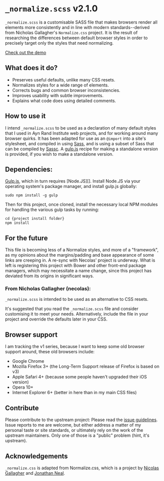 # `_normalize.scss` v2.1.0

`_normalize.scss` is a customisable SASS file that makes browsers render all
elements more consistently and in line with modern standards--derived from
Nicholas Gallagher's `Normalize.css` project. It is the result of researching the
differences between default browser styles in order to precisely target only
the styles that need normalizing.

[Check out the demo](http://darcmattr.github.io/_normalize.scss/test.html)

## What does it do?

* Preserves useful defaults, unlike many CSS resets.
* Normalizes styles for a wide range of elements.
* Corrects bugs and common browser inconsistencies.
* Improves usability with subtle improvements.
* Explains what code does using detailed comments.

## How to use it

I intend `_normalize.scss` to be used as a declaration of many default styles
that I used in Ayn Rand Institute web projects, and for working around many
browser quirks. It has been adapted for use as an `@import` into a site's
stylesheet, and compiled in using [Sass][], and is using a subset of Sass that
can be compiled by [Sassc][]. A [gulp.js][] recipe for making a standalone
version is provided, if you wish to make a standalone version.

## Dependencies:

[Gulp.js][], which in turn requires [Node.JS][]. Install Node.JS via your
operating system's package manager, and install gulp.js globally:

    sudo npm install -g gulp

Then for this project, once cloned, install the necessary local NPM modules
for handling the various gulp tasks by running:

    cd {project install folder}
    npm install

## For the future

This file is becoming less of a Normalize styles, and more of a "framework", as
my opinions about the margins/padding and base appearance of some links are
creeping in. A re-sync with Necolas' project is underway. What is left is
registering this project with Bower and other front-end package managers, which
may necessitate a name change, since this project has deviated from its origins
in significant ways.

### From Nicholas Gallagher (necolas):

`_normalize.scss` is intended to be used as an alternative to CSS resets.

It's suggested that you read the `_normalize.scss` file and consider customising
it to meet your needs. Alternatively, include the file in your project and
override the defaults later in your CSS.

## Browser support

I am tracking the v1 series, because I want to keep some old browser support
around, these old browsers include:

* Google Chrome
* Mozilla Firefox 3+ (the Long-Term Support release of Firefox is based on v3)
* Apple Safari 4+ (because some people haven't upgraded their iOS version)
* Opera 10+
* Internet Explorer 6+ (better in here than in my main CSS files)

## Contribute

Please contribute to the upstream project: Please read the [issue
guidelines][].  Issue reports to me are welcome, but either address a matter of
my personal taste or site standards, or ultimately rely on the work of the
upstream maintainers. Only one of those is a "public" problem (hint, it's
upstream).

## Acknowledgements

`_normalize.css` is adapted from Normalize.css, which is a project by [Nicolas
Gallagher][] and [Jonathan Neal][].

[Jonathan Neal]: http://github.com/jonathantneal
[Nicolas Gallagher]: http://github.com/necolas
[issue guidelines]: https://github.com/necolas/issue-guidelines
[Sass]: https://sass-lang.com
[Sassc]: https://github.com/sass/sassc
[gulp.js]: http://gulpjs.com
[make]: http://en.wikipedia.org/wiki/Make_(software)
[Watchman]: https://facebook.github.io/watchman/
